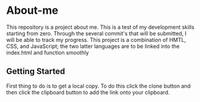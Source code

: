 # About-me
This repository is a project about me. This is a test of my development skills starting from zero. Through the several commit's that will be submitted, I will be able to track my progress. This project is a combination of HMTL, CSS, and JavaScript; the two latter languages are to be linked into the index.html and function smoothly

## Getting Started
First thing to do is to get a local copy. To do this click the clone button and then click the clipboard button to add the link onto your clipboard.

